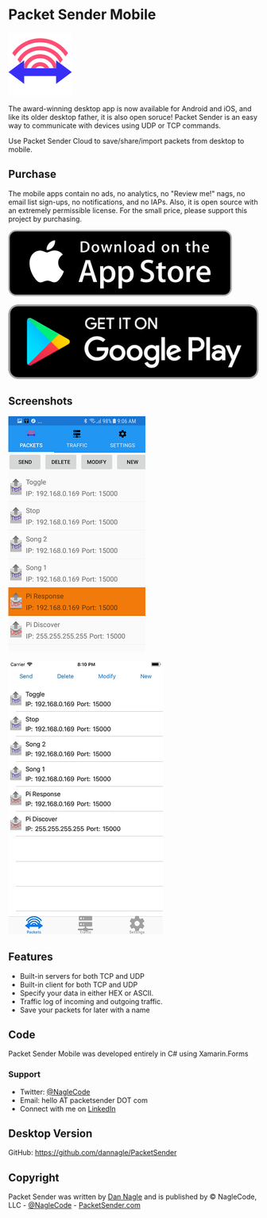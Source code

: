 # Packet Sender Mobile
![Packet Sender Logo](screenshots/pslogo128.png)

The award-winning desktop app is now available for Android and iOS, and like its older desktop father, it is also open soruce! Packet Sender is an easy way to communicate with devices using UDP or TCP commands.

Use Packet Sender Cloud to save/share/import packets from desktop to mobile.

## Purchase
The mobile apps contain no ads, no analytics, no "Review me!" nags, no email list sign-ups, no notifications, and no IAPs. Also, it is open source with an extremely permissible license. For the small price, please support this project by purchasing.

[![Packet Sender Google](screenshots/appstore100.png)](https://itunes.apple.com/us/app/packet-sender-mobile/id1338199854?ls=1&mt=8)


[![Packet Sender Google](screenshots/googleplaybadge.png)](https://play.google.com/store/apps/details?id=com.packetsender.mobile)


## Screenshots

![Packet Sender Logo](screenshots/ps-android.png)

![Packet Sender Logo](screenshots/ps-ios.jpg)


## Features
- Built-in servers for both TCP and UDP
- Built-in client for both TCP and UDP
- Specify your data in either HEX or ASCII.
- Traffic log of incoming and outgoing traffic.
- Save your packets for later with a name

## Code

Packet Sender Mobile was developed entirely in C# using Xamarin.Forms



### Support

* Twitter: [@NagleCode](http://twitter.com/NagleCode)
* Email: hello AT packetsender DOT com
* Connect with me on [LinkedIn](https://www.linkedin.com/in/dannagle/)



## Desktop Version
GitHub: https://github.com/dannagle/PacketSender




## Copyright

Packet Sender was written by [Dan Nagle](https://dannagle.com/) and is published by &copy; NagleCode, LLC   -  [@NagleCode](https://twitter.com/NagleCode) - [PacketSender.com](https://PacketSender.com)
